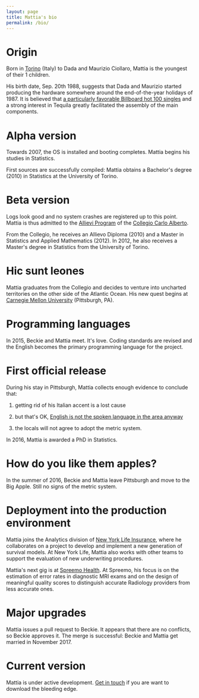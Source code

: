 ```yaml
---
layout: page
title: Mattia's bio
permalink: /bio/
---
```


# Origin
Born in [Torino](https://www.google.com/maps/place/Turin,+Metropolitan+City+of+Turin,+Italy/@45.0702388,7.6000488,12z/data=!3m1!4b1!4m5!3m4!1s0x47886d126418be25:0x8903f803d69c77bf!8m2!3d45.070312!4d7.6868565) (Italy) to Dada and Maurizio Ciollaro, Mattia is the youngest of their 1 children.

His birth date, Sep. 20th 1988, suggests that Dada and Maurizio started producing the hardware somewhere around the end-of-the-year holidays of 1987.
It is believed that [a particularly favorable Billboard hot 100 singles](https://en.wikipedia.org/wiki/Billboard_Year-End_Hot_100_singles_of_1987) and a strong interest in Tequila greatly facilitated the assembly of the main components.

# Alpha version
Towards 2007, the OS is installed and booting completes. Mattia begins his studies in Statistics.

First sources are successfully compiled: Mattia obtains a Bachelor's degree (2010) in Statistics at the University of Torino.

# Beta version
Logs look good and no system crashes are registered up to this point. Mattia is thus admitted to the [Allievi Program](http://www.carloalberto.org/education/allievi/)
of the [Collegio Carlo Alberto](http://www.carloalberto.org).

From the Collegio, he receives an Allievo Diploma (2010) and a Master in Statistics and Applied Mathematics (2012).
In 2012, he also receives a Master's degree in Statistics from the University of Torino.

# Hic sunt leones
Mattia graduates from the Collegio and decides to venture into uncharted territories on the other side of the Atlantic Ocean.
His new quest begins at [Carnegie Mellon University](https://www.cmu.edu) (Pittsburgh, PA).

# Programming languages
In 2015, Beckie and Mattia meet.
It's love.
Coding standards are revised and the English becomes the primary programming language for the project.

# First official release
During his stay in Pittsburgh, Mattia collects enough evidence to conclude that:

1. getting rid of his Italian accent is a lost cause

2. but that's OK, [English is not the spoken language in the area anyway](http://pittsburghspeech.pitt.edu/PittsburghSpeech_PgheseOverview.html)

3. the locals will not agree to adopt the metric system.

In 2016, Mattia is awarded a PhD in Statistics.

# How do you like them apples?
In the summer of 2016, Beckie and Mattia leave Pittsburgh and move to the Big Apple.
Still no signs of the metric system.

# Deployment into the production environment
Mattia joins the Analytics division of [New York Life Insurance](https://www.newyorklife.com), where he collaborates on a project to develop and implement a new generation of survival models.
At New York Life, Mattia also works with other teams to support the evaluation of new underwriting procedures.

Mattia's next gig is at [Spreemo Health](https://www.spreemohealth.com).
At Spreemo, his focus is on the estimation of error rates in diagnostic MRI exams and on the design of meaningful quality scores to distinguish accurate Radiology providers from less accurate ones.

# Major upgrades
Mattia issues a pull request to Beckie.
It appears that there are no conflicts, so Beckie approves it.
The merge is successful: Beckie and Mattia get married in November 2017.

# Current version
Mattia is under active development. [Get in touch](/contacts/) if you are want to download the bleeding edge.